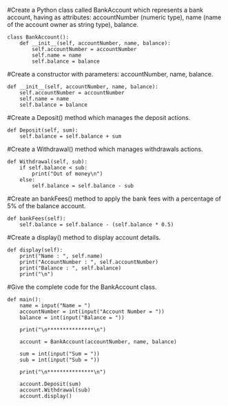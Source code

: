#Create a Python class called BankAccount which represents a bank account, having as attributes: accountNumber (numeric type), name (name of the account owner as string type), balance.


    class BankAccount():
        def __init__(self, accountNumber, name, balance):
            self.accountNumber = accountNumber
            self.name = name
            self.balance = balance

#Create a constructor with parameters: accountNumber, name, balance.

    def __init__(self, accountNumber, name, balance):
        self.accountNumber = accountNumber
        self.name = name
        self.balance = balance

#Create a Deposit() method which manages the deposit actions.

    def Deposit(self, sum):
        self.balance = self.balance + sum

#Create a Withdrawal() method which manages withdrawals actions.

    def Withdrawal(self, sub):
        if self.balance < sub:
            print("Out of money\n")
        else:
            self.balance = self.balance - sub

#Create an bankFees() method to apply the bank fees with a percentage of 5% of the balance account.

    def bankFees(self):
        self.balance = self.balance - (self.balance * 0.5)

#Create a display() method to display account details.

    def display(self):
        print("Name : ", self.name)
        print("AccountNumber : ", self.accountNumber)
        print("Balance : ", self.balance)
        print("\n")

#Give the complete code for the BankAccount class.

    def main():
        name = input("Name = ")
        accountNumber = int(input("Account Number = "))
        balance = int(input("Balance = "))

        print("\n***************\n")

        account = BankAccount(accountNumber, name, balance)

        sum = int(input("Sum = "))
        sub = int(input("Sub = "))

        print("\n***************\n")

        account.Deposit(sum)
        account.Withdrawal(sub)
        account.display()
